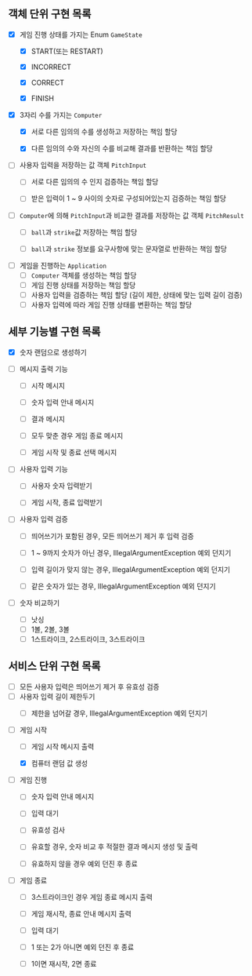 ## 객체 단위 구현 목록
- [x] 게임 진행 상태를 가지는 Enum `GameState`
  - [x] START(또는 RESTART)
  - [x] INCORRECT
  - [x] CORRECT
  - [x] FINISH


- [x] 3자리 수를 가지는 `Computer`
  - [x] 서로 다른 임의의 수를 생성하고 저장하는 책임 할당
  - [x] 다른 임의의 수와 자신의 수를 비교해 결과를 반환하는 책임 할당


- [ ] 사용자 입력을 저장하는 값 객체 `PitchInput`
  - [ ] 서로 다른 임의의 수 인지 검증하는 책임 할당
  - [ ] 받은 입력이 1 ~ 9 사이의 숫자로 구성되어있는지 검증하는 책임 할당


- [ ] `Computer`에 의해 `PitchInput`과 비교한 결과를 저장하는 값 객체 `PitchResult`
  - [ ] `ball`과 `strike`값 저장하는 책임 할당
  - [ ] `ball`과 `strike` 정보를 요구사항에 맞는 문자열로 반환하는 책임 할당


- [ ] 게임을 진행하는 `Application`
  - [ ] `Computer` 객체를 생성하는 책임 할당
  - [ ] 게임 진행 상태를 저장하는 책임 할당
  - [ ] 사용자 입력을 검증하는 책임 할당 (길이 제한, 상태에 맞는 입력 길이 검증)
  - [ ] 사용자 입력에 따라 게임 진행 상태를 변환하는 책임 할당

## 세부 기능별 구현 목록
- [x] 숫자 랜덤으로 생성하기

- [ ] 메시지 출력 기능
  - [ ] 시작 메시지
  - [ ] 숫자 입력 안내 메시지
  - [ ] 결과 메시지
  - [ ] 모두 맞춘 경우 게임 종료 메시지
  - [ ] 게임 시작 및 종료 선택 메시지


- [ ] 사용자 입력 기능
  - [ ] 사용자 숫자 입력받기
  - [ ] 게임 시작, 종료 입력받기


- [ ] 사용자 입력 검증
  - [ ] 띄어쓰기가 포함된 경우, 모든 띄어쓰기 제거 후 입력 검증
  - [ ] 1 ~ 9까지 숫자가 아닌 경우, IllegalArgumentException 예외 던지기
  - [ ] 입력 길이가 맞지 않는 경우, IllegalArgumentException 예외 던지기
  - [ ] 같은 숫자가 있는 경우, IllegalArgumentException 예외 던지기


- [ ] 숫자 비교하기
  - [ ] 낫싱
  - [ ] 1볼, 2볼, 3볼
  - [ ] 1스트라이크, 2스트라이크, 3스트라이크

## 서비스 단위 구현 목록
- [ ] 모든 사용자 입력은 띄어쓰기 제거 후 유효성 검증
- [ ] 사용자 입력 길이 제한두기
  - [ ] 제한을 넘어갈 경우, IllegalArgumentException 예외 던지기


- [ ] 게임 시작
  - [ ] 게임 시작 메시지 출력
  - [x] 컴퓨터 랜덤 값 생성


- [ ] 게임 진행
  - [ ] 숫자 입력 안내 메시지
  - [ ] 입력 대기
  - [ ] 유효성 검사
  - [ ] 유효할 경우, 숫자 비교 후 적절한 결과 메시지 생성 및 출력
  - [ ] 유효하지 않을 경우 예외 던진 후 종료


- [ ] 게임 종료
  - [ ] 3스트라이크인 경우 게임 종료 메시지 출력
  - [ ] 게임 재시작, 종료 안내 메시지 출력
  - [ ] 입력 대기
  - [ ] 1 또는 2가 아니면 예외 던진 후 종료
  - [ ] 1이면 재시작, 2면 종료


  